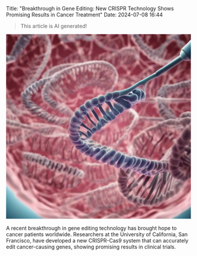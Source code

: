 Title: "Breakthrough in Gene Editing: New CRISPR Technology Shows Promising Results in Cancer Treatment"
Date: 2024-07-08 16:44

> This article is AI generated!

![Alt Text](images/2024-07-08-breakthrough-in-gene-editing-new-crispr-technology-shows-promising-results-in-cancer-treatment.png)

A recent breakthrough in gene editing technology has brought hope to cancer patients worldwide. Researchers at the University of California, San Francisco, have developed a new CRISPR-Cas9 system that can accurately edit cancer-causing genes, showing promising results in clinical trials.